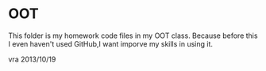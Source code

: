 OOT
===
This folder is my homework code files in my OOT class.
Because before this  I even haven't used GitHub,I want imporve my skills in using it.

vra
2013/10/19
